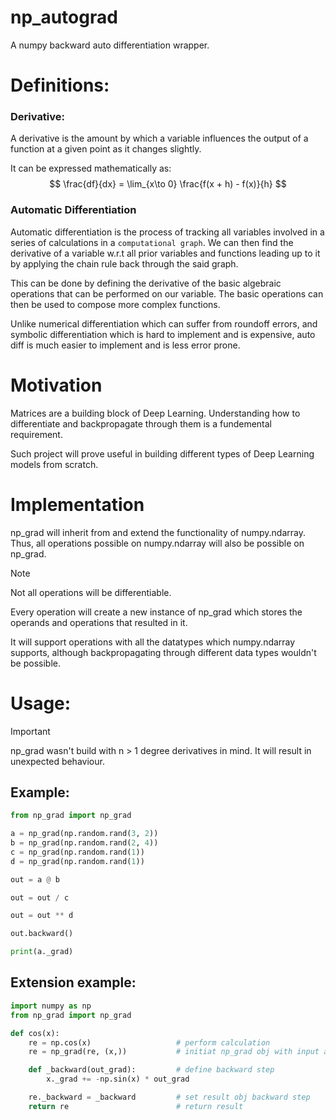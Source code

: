 # np_autograd
A numpy backward auto differentiation wrapper.


# Definitions: 

### Derivative:

A derivative is the amount by which a variable influences the output of a function at a given point as it changes slightly.

It can be expressed mathematically as:
$$
\frac{df}{dx} = \lim_{x\to 0} \frac{f(x + h) - f(x)}{h}
$$

### Automatic Differentiation

Automatic differentiation is the process of tracking all variables involved in a series of calculations in a `computational graph`. We can then find the derivative of a variable w.r.t all prior variables and functions leading up to it by applying the chain rule back through the said graph.

This can be done by defining the derivative of the basic algebraic operations that can be performed on our variable. The basic operations can then be used to compose more complex functions.

Unlike numerical differentiation which can suffer from roundoff errors, and symbolic differentiation which is hard to implement and is expensive, auto diff is much easier to implement and is less error prone.

# Motivation

Matrices are a building block of Deep Learning. Understanding how to differentiate and backpropagate through them is a fundemental requirement.

Such project will prove useful in building different types of Deep Learning models from scratch.

# Implementation

np_grad will inherit from and extend the functionality of numpy.ndarray. Thus, all operations possible on numpy.ndarray will also be possible on np_grad.

> [!NOTE]
> Not all operations will be differentiable.

Every operation will create a new instance of np_grad which stores the operands and operations that resulted in it.

It will support operations with all the datatypes which numpy.ndarray supports, although backpropagating through different data types wouldn't be possible.

# Usage:

> [!IMPORTANT]
> np_grad wasn't build with n > 1 degree derivatives in mind. It will result in unexpected behaviour.

## Example:
```py
from np_grad import np_grad

a = np_grad(np.random.rand(3, 2))
b = np_grad(np.random.rand(2, 4))
c = np_grad(np.random.rand(1))
d = np_grad(np.random.rand(1))

out = a @ b

out = out / c

out = out ** d

out.backward()

print(a._grad)
```

## Extension example:

```py
import numpy as np
from np_grad import np_grad

def cos(x):
    re = np.cos(x)                   # perform calculation
    re = np_grad(re, (x,))           # initiat np_grad obj with input as child !Important

    def _backward(out_grad):         # define backward step
        x._grad += -np.sin(x) * out_grad

    re._backward = _backward         # set result obj backward step
    return re                        # return result
```